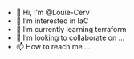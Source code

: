 - 👋 Hi, I’m @Louie-Cerv
- 👀 I’m interested in IaC
- 🌱 I’m currently learning terraform
- 💞️ I’m looking to collaborate on ...
- 📫 How to reach me ...

<!---
xtripleHHHx/xtripleHHHx is a ✨ special ✨ repository because its `README.md` (this file) appears on your GitHub profile.
You can click the Preview link to take a look at your changes.
--->
